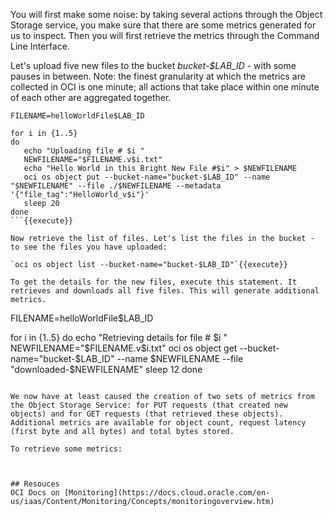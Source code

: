 You will first make some noise: by taking several actions through the Object Storage service, you make sure that there are some metrics generated for us to inspect. Then you will first retrieve the metrics through the Command Line Interface.

Let's upload five new files to the bucket *bucket-$LAB_ID* - with some pauses in between. Note: the finest granularity at which the metrics are collected in OCI is one minute; all actions that take place within one minute of each other are aggregated together.
```
FILENAME=helloWorldFile$LAB_ID

for i in {1..5}
do
   echo "Uploading file # $i "
   NEWFILENAME="$FILENAME.v$i.txt"
   echo "Hello World in this Bright New File #$i" > $NEWFILENAME
   oci os object put --bucket-name="bucket-$LAB_ID" --name "$NEWFILENAME" --file ./$NEWFILENAME --metadata '{"file_tag":"HelloWorld_v$i"}'
   sleep 20
done
```{{execute}}

Now retrieve the list of files. Let's list the files in the bucket - to see the files you have uploaded:

`oci os object list --bucket-name="bucket-$LAB_ID"`{{execute}}

To get the details for the new files, execute this statement. It retrieves and downloads all five files. This will generate additional metrics.
```
FILENAME=helloWorldFile$LAB_ID

for i in {1..5}
do
   echo "Retrieving details for file # $i "
   NEWFILENAME="$FILENAME.v$i.txt"
   oci os object get --bucket-name="bucket-$LAB_ID" --name $NEWFILENAME --file "downloaded-$NEWFILENAME"
   sleep 12
done
```{{execute}}

We now have at least caused the creation of two sets of metrics from the Object Storage Service: for PUT requests (that created new objects) and for GET requests (that retrieved these objects). Additional metrics are available for object count, request latency (first byte and all bytes) and total bytes stored.

To retrieve some metrics:



## Resouces
OCI Docs on [Monitoring](https://docs.cloud.oracle.com/en-us/iaas/Content/Monitoring/Concepts/monitoringoverview.htm)